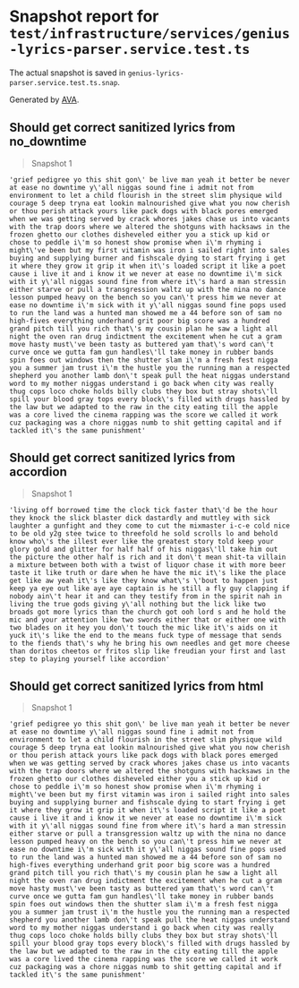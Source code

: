 # Snapshot report for `test/infrastructure/services/genius-lyrics-parser.service.test.ts`

The actual snapshot is saved in `genius-lyrics-parser.service.test.ts.snap`.

Generated by [AVA](https://avajs.dev).

## Should get correct sanitized lyrics from no_downtime

> Snapshot 1

    'grief pedigree yo this shit gon\' be live man yeah it better be never at ease no downtime y\'all niggas sound fine i admit not from environment to let a child flourish in the street slim physique wild courage 5 deep tryna eat lookin malnourished give what you now cherish or thou perish attack yours like pack dogs with black pores emerged when we was getting served by crack whores jakes chase us into vacants with the trap doors where we altered the shotguns with hacksaws in the frozen ghetto our clothes disheveled either you a stick up kid or chose to peddle i\'m so honest show promise when i\'m rhyming i might\'ve been but my first vitamin was iron i sailed right into sales buying and supplying burner and fishscale dying to start frying i get it where they grow it grip it when it\'s loaded script it like a poet cause i live it and i know it we never at ease no downtime i\'m sick with it y\'all niggas sound fine from where it\'s hard a man stressin either starve or pull a transgression waltz up with the nina no dance lesson pumped heavy on the bench so you can\'t press him we never at ease no downtime i\'m sick with it y\'all niggas sound fine pops used to run the land was a hunted man showed me a 44 before son of sam no high-fives everything underhand grit poor big score was a hundred grand pitch till you rich that\'s my cousin plan he saw a light all night the oven ran drug indictment the excitement when he cut a gram move hasty must\'ve been tasty as buttered yam that\'s word can\'t curve once we gutta fam gun handles\'ll take money in rubber bands spin foes out windows then the shutter slam i\'m a fresh fest nigga you a summer jam trust i\'m the hustle you the running man a respected shepherd you another lamb don\'t speak pull the heat niggas understand word to my mother niggas understand i go back when city was really thug cops loco choke holds billy clubs they box but stray shots\'ll spill your blood gray tops every block\'s filled with drugs hassled by the law but we adapted to the raw in the city eating till the apple was a core lived the cinema rapping was the score we called it work cuz packaging was a chore niggas numb to shit getting capital and if tackled it\'s the same punishment'

## Should get correct sanitized lyrics from accordion

> Snapshot 1

    'living off borrowed time the clock tick faster that\'d be the hour they knock the slick blaster dick dastardly and muttley with sick laughter a gunfight and they come to cut the mixmaster i-c-e cold nice to be old y2g stee twice to threefold he sold scrolls lo and behold know who\'s the illest ever like the greatest story told keep your glory gold and glitter for half half of his niggas\'ll take him out the picture the other half is rich and it don\'t mean shit-ta villain a mixture between both with a twist of liquor chase it with more beer taste it like truth or dare when he have the mic it\'s like the place get like aw yeah it\'s like they know what\'s \'bout to happen just keep ya eye out like aye aye captain is he still a fly guy clapping if nobody ain\'t hear it and can they testify from in the spirit nah in living the true gods giving y\'all nothing but the lick like two broads got more lyrics than the church got ooh lord s and he hold the mic and your attention like two swords either that or either one with two blades on it hey you don\'t touch the mic like it\'s aids on it yuck it\'s like the end to the means fuck type of message that sends to the fiends that\'s why he bring his own needles and get more cheese than doritos cheetos or fritos slip like freudian your first and last step to playing yourself like accordion'

## Should get correct sanitized lyrics from html

> Snapshot 1

    'grief pedigree yo this shit gon\' be live man yeah it better be never at ease no downtime y\'all niggas sound fine i admit not from environment to let a child flourish in the street slim physique wild courage 5 deep tryna eat lookin malnourished give what you now cherish or thou perish attack yours like pack dogs with black pores emerged when we was getting served by crack whores jakes chase us into vacants with the trap doors where we altered the shotguns with hacksaws in the frozen ghetto our clothes disheveled either you a stick up kid or chose to peddle i\'m so honest show promise when i\'m rhyming i might\'ve been but my first vitamin was iron i sailed right into sales buying and supplying burner and fishscale dying to start frying i get it where they grow it grip it when it\'s loaded script it like a poet cause i live it and i know it we never at ease no downtime i\'m sick with it y\'all niggas sound fine from where it\'s hard a man stressin either starve or pull a transgression waltz up with the nina no dance lesson pumped heavy on the bench so you can\'t press him we never at ease no downtime i\'m sick with it y\'all niggas sound fine pops used to run the land was a hunted man showed me a 44 before son of sam no high-fives everything underhand grit poor big score was a hundred grand pitch till you rich that\'s my cousin plan he saw a light all night the oven ran drug indictment the excitement when he cut a gram move hasty must\'ve been tasty as buttered yam that\'s word can\'t curve once we gutta fam gun handles\'ll take money in rubber bands spin foes out windows then the shutter slam i\'m a fresh fest nigga you a summer jam trust i\'m the hustle you the running man a respected shepherd you another lamb don\'t speak pull the heat niggas understand word to my mother niggas understand i go back when city was really thug cops loco choke holds billy clubs they box but stray shots\'ll spill your blood gray tops every block\'s filled with drugs hassled by the law but we adapted to the raw in the city eating till the apple was a core lived the cinema rapping was the score we called it work cuz packaging was a chore niggas numb to shit getting capital and if tackled it\'s the same punishment'
